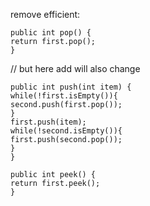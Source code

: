 remove efficient:
```
public int pop() {
return first.pop();
}
```
// but here add will also change
```
public int push(int item) {
while(!first.isEmpty()){
second.push(first.pop());
}
first.push(item);
while(!second.isEmpty()){
first.push(second.pop());
}
}
```
```
public int peek() {
return first.peek();
}
```